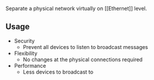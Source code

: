 Separate a physical network virtually on [[Ethernet]] level.

## Usage

- Security
  - Prevent all devices to listen to broadcast messages
- Flexibility
  - No changes at the physical connections required
- Performance
  - Less devices to broadcast to
